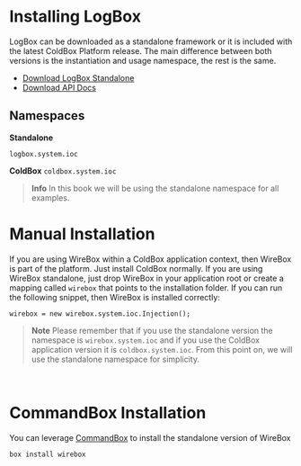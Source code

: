 # Installing LogBox

LogBox can be downloaded as a standalone framework or it is included with the latest ColdBox Platform release. The main difference between both versions is the instantiation and usage namespace, the rest is the same.

* [Download LogBox Standalone](http://www.coldbox.org/download)
* [Download API Docs](http://www.coldbox.org/api)

## Namespaces

**Standalone**

`logbox.system.ioc`

**ColdBox**
`coldbox.system.ioc`

> **Info** In this book we will be using the standalone namespace for all examples.


# Manual Installation

If you are using WireBox within a ColdBox application context, then WireBox is part of the platform. Just install ColdBox normally. If you are using WireBox standalone, just drop WireBox in your application root or create a mapping called `wirebox` that points to the installation folder. If you can run the following snippet, then WireBox is installed correctly:

```
wirebox = new wirebox.system.ioc.Injection();
```

> **Note** Please remember that if you use the standalone version the namespace is `wirebox.system.ioc` and if you use the ColdBox application version it is `coldbox.system.ioc`. From this point on, we will use the standalone namespace for simplicity.
<br>


# CommandBox Installation
You can leverage [CommandBox](http://www.ortussolutions.com/products/commandbox) to install the standalone version of WireBox

```bash
box install wirebox
```
